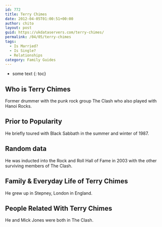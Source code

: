 ```yaml
---
id: 772
title: Terry Chimes
date: 2012-04-05T01:00:51+00:00
author: chito
layout: post
guid: https://ukdataservers.com/terry-chimes/
permalink: /04/05/terry-chimes
tags:
  - Is Married?
  - Is Single?
  - Relationships
category: Family Guides
---
```


* some text
{: toc}
          
          
## Who is  Terry Chimes
                  
                  
                  
Former drummer with the punk rock group The Clash who also played with Hanoi Rocks.
                  
                
                
                
## Prior to Popularity 
                  
                  
                  
He briefly toured with Black Sabbath in the summer and winter of 1987.
                  
                
                
                
## Random data 
                  
                  
                  
He was inducted into the Rock and Roll Hall of Fame in 2003 with the other surviving members of The Clash.
                  
                
                
                
## Family & Everyday Life of Terry Chimes
                  
                  
                  
He grew up in Stepney, London in England.
                  
                
                
                
## People Related With  Terry Chimes
                  
                  
                  
He and Mick Jones were both in The Clash.
                  
                
              
            
          
          
          
    
    
  
